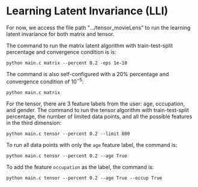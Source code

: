 # Learning Latent Invariance (LLI)


For now, we access the file path ".../tensor_movieLens" to run the learning latent invariance for both matrix and tensor. 

The command to run the matrix latent algorithm with train-test-split percentage and convergence condition is is:

```python main.c matrix --percent 0.2 -eps 1e-10```

The command is also self-configured with a 20% percentage and convergence condition of $10^{-5}$:
 
 ```python main.c matrix```

For the tensor, there are 3 feature labels from the user: age, occupation, and gender. The 
command to run the tensor algorithm with train-test-split percentage, the number of limited data points, 
and all the possible features in the third dimension:

```python main.c tensor --percent 0.2 --limit 800```

To run all data points with only the ```age``` feature label, the command is:

```python main.c tensor --percent 0.2 --age True```

To add the feature ```occupation``` as the label, the command is:

```python main.c tensor --percent 0.2 --age True --occup True```
